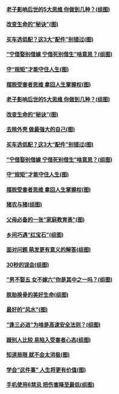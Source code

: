 #### [老子影响后世的5大思维 你做到几种？(组图)](../pages/p8/954569.md?t=12031751) 
#### [改变生命的“秘诀”(图)](../pages/p8/954380.md?t=12031751) 
#### [买车选低配？这3大“配件”别错过(图)](../pages/p8/954467.md?t=12031751) 
#### [“宁借娶别借嫁 宁借死别借生”啥意思？(组图)](../pages/p8/954449.md?t=12031751) 
#### [守“规矩”才能守住人生(图)](../pages/p8/953879.md?t=12031751) 
#### [摆脱受害者思维 拿回人生掌握权(图)](../pages/p8/954346.md?t=12031751) 
#### [老子影响后世的5大思维 你做到几种？(组图)](../pages/p8/954569.md?t=12031751) 
#### [改变生命的“秘诀”(图)](../pages/p8/954380.md?t=12031751) 
#### [去除外壳 做最强大的自己(图)](../pages/p8/954468.md?t=12031751) 
#### [买车选低配？这3大“配件”别错过(图)](../pages/p8/954467.md?t=12031751) 
#### [“宁借娶别借嫁 宁借死别借生”啥意思？(组图)](../pages/p8/954449.md?t=12031751) 
#### [守“规矩”才能守住人生(图)](../pages/p8/953879.md?t=12031751) 
#### [摆脱受害者思维 拿回人生掌握权(图)](../pages/p8/954346.md?t=12031751) 
#### [猪农与猪(组图)](../pages/p8/953882.md?t=12031751) 
#### [父母必备的一张“家庭教育表”(图)](../pages/p8/954315.md?t=12031751) 
#### [乡间巧遇“红宝石”(组图)](../pages/p8/954052.md?t=12031751) 
#### [面对问题 萌发更有意义的解答(组图)](../pages/p8/954237.md?t=12031751) 
#### [30秒的误会(组图)](../pages/p8/953883.md?t=12031751) 
#### [“男不娶五 女不嫁六”你是其中之一吗？(组图)](../pages/p8/954145.md?t=12031751) 
#### [脱胎换骨的美好生命(组图)](../pages/p8/953624.md?t=12031751) 
#### [最好的“风水”(图)](../pages/p8/953674.md?t=12031751) 
#### [“逢三必进”为啥是高速安全法则？(组图)](../pages/p8/954128.md?t=12031751) 
#### [跟别人比较 易陷入受害者心态(组图)](../pages/p8/954081.md?t=12031751) 
#### [知道局限 就不会太消极(图)](../pages/p8/954061.md?t=12031751) 
#### [学会“这件事” 人生将更有价值(图)](../pages/p8/954057.md?t=12031751) 
#### [手机使用6禁忌 把伤害降至最低(组图)](../pages/p8/954035.md?t=12031751) 
